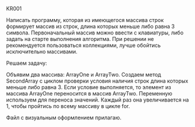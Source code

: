 KR001

Написать программу, которая из имеющегося массива строк формирует массив из строк, длина которых меньше либо равна 3 символа. Первоначальный массив можно ввести с клавиатуры, либо задать на старте выполнения алгоритма. При решении не рекомендуется пользоваться коллекциями, лучше обойтись исключительно массивами.

Решаем задачу:

Объявим два массива: ArrayOne и ArrayTwo. Создаем метод SecondArray с циклом проверки условия наличия строк длина которых меньше либо равна 3. Если условие выполняется, то элемент из массива ArrayOne переносится в массив ArrayTwo. Переменную используем для переноса значений. Каждый раз она увеличивается на 1, чтобы пройтись по всему массиву в цикле for.

Файл с визуальным оформлением прилагаю.